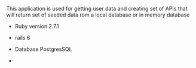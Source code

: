 This application is used for getting user data and creating  set of APIs that will return set of seeded data rom a local database or in memory database

* Ruby version 2.7.1

* rails 6

* Database PostgresSQL
* 
